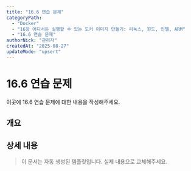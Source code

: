```yaml
---
title: "16.6 연습 문제"
categoryPath:
  - "Docker"
  - "16장 어디서든 실행할 수 있는 도커 이미지 만들기: 리눅스, 윈도, 인텔, ARM"
  - "16.6 연습 문제"
authorNick: "관리자"
createdAt: "2025-08-27"
updateMode: "upsert"
---
```


# 16.6 연습 문제

이곳에 16.6 연습 문제에 대한 내용을 작성해주세요.

## 개요

<!-- 내용을 작성해주세요 -->

## 상세 내용

<!-- 내용을 작성해주세요 -->

> 이 문서는 자동 생성된 템플릿입니다. 실제 내용으로 교체해주세요.
